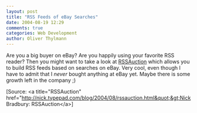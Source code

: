 ```yaml
---
layout: post
title: "RSS Feeds of eBay Searches"
date: 2004-08-19 12:29
comments: true
categories: Web Development
author: Oliver Thylmann
---
```



Are you a big buyer on eBay? Are you happily using your favorite RSS reader? Then you might want to take a look at [RSSAuction](http://www.rssauction.com/) which allows you to build RSS feeds based on searches on eBay. Very cool, even though I have to admit that I _never_ bought anything at eBay yet. Maybe there is some growth left in the company ;)

[Source: &lt;a title=&quot;RSSAuction&quot; href=&quot;http://nick.typepad.com/blog/2004/08/rssauction.html&quot;&gt;Nick Bradbury: RSSAuction&lt;/a&gt;] 

